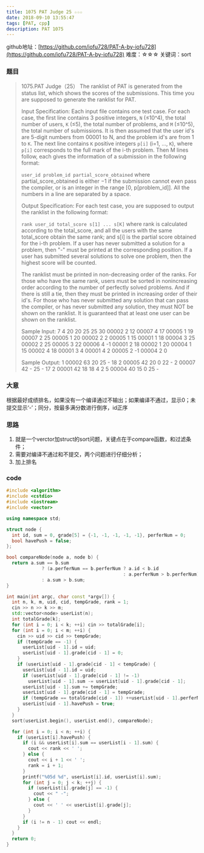```yaml
---
title: 1075 PAT Judge 25 ☆☆☆
date: 2018-09-10 13:55:47
tags: [PAT, cpp]
description: PAT 1075
---
```


github地址：[https://github.com/iofu728/PAT-A-by-iofu728](https://github.com/iofu728/PAT-A-by-iofu728)
难度：☆☆☆
关键词：sort

### 题目
> 1075.PAT Judge（25）
> The ranklist of PAT is generated from the status list, which shows the scores of the submissions. This time you are supposed to generate the ranklist for PAT.
>
> Input Specification:
> Each input file contains one test case. For each case, the first line contains 3 positive integers, `N` (≤10^4), the total number of users, `K` (≤5), the total number of problems, and `M` (≤10^5), the total number of submissions. It is then assumed that the user id's are 5-digit numbers from 00001 to N, and the problem id's are from 1 to `K`. The next line contains `K` positive integers `p[i]` (i=1, ..., `K`), where `p[i]` corresponds to the full mark of the i-th problem. Then M lines follow, each gives the information of a submission in the following format:
>
> `user_id problem_id partial_score_obtained`
> where partial_score_obtained is either −1 if the submission cannot even pass the compiler, or is an integer in the range [0, p[problem_id]]. All the numbers in a line are separated by a space.
>
> Output Specification:
> For each test case, you are supposed to output the ranklist in the following format:
>
> `rank user_id total_score s[1] ... s[K]`
> where rank is calculated according to the total_score, and all the users with the same total_score obtain the same rank; and s[i] is the partial score obtained for the i-th problem. If a user has never submitted a solution for a problem, then "-" must be printed at the corresponding position. If a user has submitted several solutions to solve one problem, then the highest score will be counted.
>
> The ranklist must be printed in non-decreasing order of the ranks. For those who have the same rank, users must be sorted in nonincreasing order according to the number of perfectly solved problems. And if there is still a tie, then they must be printed in increasing order of their id's. For those who has never submitted any solution that can pass the compiler, or has never submitted any solution, they must NOT be shown on the ranklist. It is guaranteed that at least one user can be shown on the ranklist.
>
> Sample Input:
> 7 4 20
> 20 25 25 30
> 00002 2 12
> 00007 4 17
> 00005 1 19
> 00007 2 25
> 00005 1 20
> 00002 2 2
> 00005 1 15
> 00001 1 18
> 00004 3 25
> 00002 2 25
> 00005 3 22
> 00006 4 -1
> 00001 2 18
> 00002 1 20
> 00004 1 15
> 00002 4 18
> 00001 3 4
> 00001 4 2
> 00005 2 -1
> 00004 2 0
>
> Sample Output:
> 1 00002 63 20 25 - 18
> 2 00005 42 20 0 22 -
> 2 00007 42 - 25 - 17
> 2 00001 42 18 18 4 2
> 5 00004 40 15 0 25 -

### 大意
根据最好成绩排名，如果没有一个编译通过不输出；如果编译不通过，显示0；未提交显示‘-’；同分，按最多满分数进行倒序，id正序

### 思路
1. 就是一个verctor加struct的sort问题，关键点在于compare函数，和过滤条件；
2. 需要对编译不通过和不提交，两个问题进行仔细分析；
3. 加上排名

### code
```cpp
#include <algorithm>
#include <cstdio>
#include <iostream>
#include <vector>

using namespace std;

struct node {
  int id, sum = 0, grade[5] = {-1, -1, -1, -1, -1}, perferNum = 0;
  bool havePush = false;
};

bool compareNode(node a, node b) {
  return a.sum == b.sum
             ? (a.perferNum == b.perferNum ? a.id < b.id
                                           : a.perferNum > b.perferNum)
             : a.sum > b.sum;
}

int main(int argc, char const *argv[]) {
  int n, k, m, uid, cid, tempGrade, rank = 1;
  cin >> n >> k >> m;
  std::vector<node> userList(n);
  int totalGrade[k];
  for (int i = 0; i < k; ++i) cin >> totalGrade[i];
  for (int i = 0; i < m; ++i) {
    cin >> uid >> cid >> tempGrade;
    if (tempGrade == -1) {
      userList[uid - 1].id = uid;
      userList[uid - 1].grade[cid - 1] = 0;
    }
    if (userList[uid - 1].grade[cid - 1] < tempGrade) {
      userList[uid - 1].id = uid;
      if (userList[uid - 1].grade[cid - 1] != -1)
        userList[uid - 1].sum -= userList[uid - 1].grade[cid - 1];
      userList[uid - 1].sum += tempGrade;
      userList[uid - 1].grade[cid - 1] = tempGrade;
      if (tempGrade == totalGrade[cid - 1]) ++userList[uid - 1].perferNum;
      userList[uid - 1].havePush = true;
    }
  }
  sort(userList.begin(), userList.end(), compareNode);

  for (int i = 0; i < n; ++i) {
    if (userList[i].havePush) {
      if (i && userList[i].sum == userList[i - 1].sum) {
        cout << rank << ' ';
      } else {
        cout << i + 1 << ' ';
        rank = i + 1;
      }
      printf("%05d %d", userList[i].id, userList[i].sum);
      for (int j = 0; j < k; ++j) {
        if (userList[i].grade[j] == -1) {
          cout << " -";
        } else {
          cout << ' ' << userList[i].grade[j];
        }
      }
      if (i != n - 1) cout << endl;
    }
  }
  return 0;
}

```
